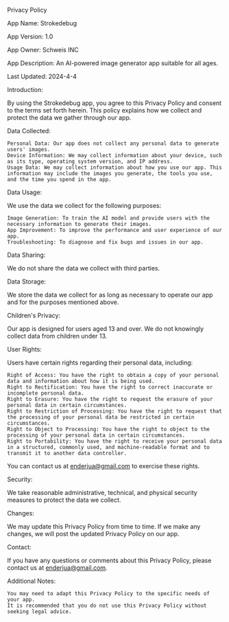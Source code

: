 Privacy Policy

App Name: Strokedebug

App Version: 1.0

App Owner: Schweis INC

App Description: An AI-powered image generator app suitable for all ages.

Last Updated: 2024-4-4

Introduction:

By using the Strokedebug app, you agree to this Privacy Policy and consent to the terms set forth herein. This policy explains how we collect and protect the data we gather through our app.

Data Collected:

    Personal Data: Our app does not collect any personal data to generate users' images.
    Device Information: We may collect information about your device, such as its type, operating system version, and IP address.
    Usage Data: We may collect information about how you use our app. This information may include the images you generate, the tools you use, and the time you spend in the app.

Data Usage:

We use the data we collect for the following purposes:

    Image Generation: To train the AI model and provide users with the necessary information to generate their images.
    App Improvement: To improve the performance and user experience of our app.
    Troubleshooting: To diagnose and fix bugs and issues in our app.

Data Sharing:

We do not share the data we collect with third parties.

Data Storage:

We store the data we collect for as long as necessary to operate our app and for the purposes mentioned above.

Children's Privacy:

Our app is designed for users aged 13 and over. We do not knowingly collect data from children under 13.

User Rights:

Users have certain rights regarding their personal data, including:

    Right of Access: You have the right to obtain a copy of your personal data and information about how it is being used.
    Right to Rectification: You have the right to correct inaccurate or incomplete personal data.
    Right to Erasure: You have the right to request the erasure of your personal data in certain circumstances.
    Right to Restriction of Processing: You have the right to request that the processing of your personal data be restricted in certain circumstances.
    Right to Object to Processing: You have the right to object to the processing of your personal data in certain circumstances.
    Right to Portability: You have the right to receive your personal data in a structured, commonly used, and machine-readable format and to transmit it to another data controller.

You can contact us at enderjua@gmail.com to exercise these rights.

Security:

We take reasonable administrative, technical, and physical security measures to protect the data we collect.

Changes:

We may update this Privacy Policy from time to time. If we make any changes, we will post the updated Privacy Policy on our app.

Contact:

If you have any questions or comments about this Privacy Policy, please contact us at enderjua@gmail.com.

Additional Notes:

    You may need to adapt this Privacy Policy to the specific needs of your app.
    It is recommended that you do not use this Privacy Policy without seeking legal advice.
